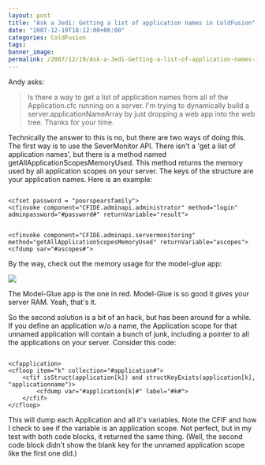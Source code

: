 ```yaml
---
layout: post
title: "Ask a Jedi: Getting a list of application names in ColdFusion"
date: "2007-12-19T18:12:00+06:00"
categories: ColdFusion 
tags: 
banner_image: 
permalink: /2007/12/19/Ask-a-Jedi-Getting-a-list-of-application-names-in-ColdFusion
---
```


Andy asks:

<blockquote>
<p>
Is there a way to get a list of application names from all of  the Application.cfc running on a server. I'm trying to dynamically build a server.applicationNameArray by just dropping a web app into the web tree. Thanks for your time.
</p>
</blockquote>

Technically the answer to this is no, but there are two ways of doing this. The first way is to use the SeverMonitor API. There isn't a 'get a list of application names', but there is a method named getAllApplicationScopesMemoryUsed. This method returns the memory used by all application scopes on your server. The keys of the structure are your application names. Here is an example:

<code>
&lt;cfset password = "poorspearsfamily"&gt;
&lt;cfinvoke component="CFIDE.adminapi.administrator" method="login" adminpassword="#password#" returnVariable="result"&gt;

&lt;cfinvoke component="CFIDE.adminapi.servermonitoring" method="getAllApplicationScopesMemoryUsed" returnVariable="ascopes"&gt;
&lt;cfdump var="#ascopes#"&gt;
</code>

By the way, check out the memory usage for the model-glue app:

<img src="https://static.raymondcamden.com/images/dec18.png">

The Model-Glue app is the one in red. Model-Glue is so good it <i>gives</i> your server RAM. Yeah, that's it. 

So the second solution is a bit of an hack, but has been around for a while. If you define an application w/o a name, the Application scope for that unnamed application will contain a bunch of junk, including a pointer to all the applications on your server. Consider this code:

<code>
&lt;cfapplication&gt;
&lt;cfloop item="k" collection="#application#"&gt;
	&lt;cfif isStruct(application[k]) and structKeyExists(application[k], "applicationname")&gt;
		&lt;cfdump var="#application[k]#" label="#k#"&gt;
	&lt;/cfif&gt;
&lt;/cfloop&gt;
</code>

This will dump each Application and all it's variables. Note the CFIF and how I check to see if the variable is an application scope. Not perfect, but in my test with both code blocks, it returned the same thing. (Well, the second code block didn't show the blank key for the unnamed application scope like the first one did.)